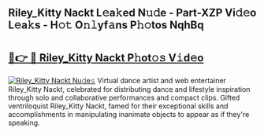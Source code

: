 ## Riley_Kitty Nackt L𝚎a𝚔ed N𝚞𝚍e - Part-XZP Vi𝚍𝚎o L𝚎a𝚔s - H𝚘𝚝 O𝚗𝚕yf𝚊ns P𝚑𝚘tos NqhBq

# <h2><a href="http://kf91cq4.oniu.top/?m=Riley_Kitty+Nackt">🔗👉 🔴 Riley_Kitty Nackt P𝚑ot𝚘𝚜 V𝚒d𝚎o</a></h2>

[![Riley_Kitty Nackt Nu𝚍e𝚜](https://i.imgur.com/0qMVB7G.gif)](http://kf91cq4.oniu.top/?m=Riley_Kitty+Nackt)
Virtual dance artist and web entertainer Riley_Kitty Nackt, celebrated for distributing dance and lifestyle inspiration through solo and collaborative performances and compact clips. Gifted ventriloquist Riley_Kitty Nackt, famed for their exceptional skills and accomplishments in manipulating inanimate objects to appear as if they're speaking.  

